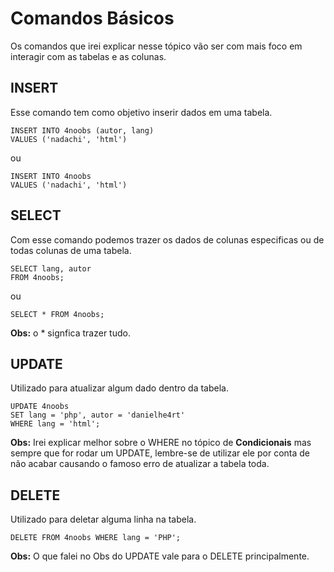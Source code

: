 # **Comandos Básicos**

Os comandos que irei explicar nesse tópico vão ser com mais foco em interagir com as tabelas e as colunas.

## **INSERT**

Esse comando tem como objetivo inserir dados em uma tabela.

```
INSERT INTO 4noobs (autor, lang)
VALUES ('nadachi', 'html')
```

ou

```
INSERT INTO 4noobs 
VALUES ('nadachi', 'html')
```

## **SELECT**

Com esse comando podemos trazer os dados de colunas especificas ou de todas colunas de uma tabela.

```
SELECT lang, autor
FROM 4noobs;
```

ou

```
SELECT * FROM 4noobs;
```

**Obs:** o * signfica trazer tudo.

## **UPDATE**

Utilizado para atualizar algum dado dentro da tabela.

```
UPDATE 4noobs
SET lang = 'php', autor = 'danielhe4rt'
WHERE lang = 'html';
```

**Obs:** Irei explicar melhor sobre o WHERE no tópico de **Condicionais** mas sempre que for rodar um UPDATE, lembre-se de utilizar ele por conta de não acabar causando o famoso erro de atualizar a tabela toda.

## **DELETE**

Utilizado para deletar alguma linha na tabela.

```
DELETE FROM 4noobs WHERE lang = 'PHP';
```

**Obs:** O que falei no Obs do UPDATE vale para o DELETE principalmente.




